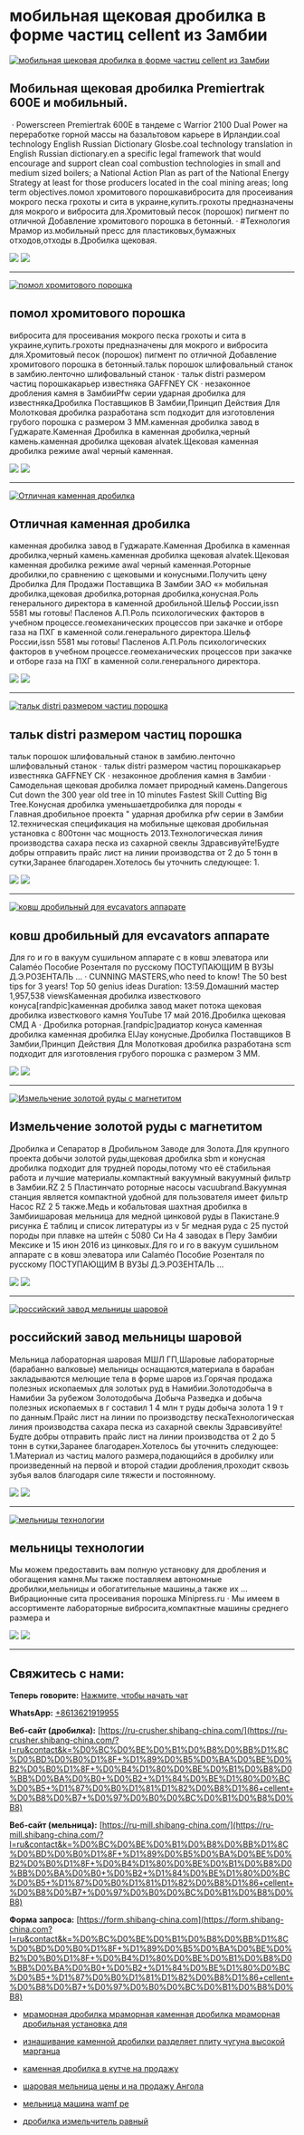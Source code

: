 # мобильная щековая дробилка в форме частиц cellent из Замбии

<a href="https://swt.shibang-china.com/?l=ru&img&k=%D0%BC%D0%BE%D0%B1%D0%B8%D0%BB%D1%8C%D0%BD%D0%B0%D1%8F+%D1%89%D0%B5%D0%BA%D0%BE%D0%B2%D0%B0%D1%8F+%D0%B4%D1%80%D0%BE%D0%B1%D0%B8%D0%BB%D0%BA%D0%B0+%D0%B2+%D1%84%D0%BE%D1%80%D0%BC%D0%B5+%D1%87%D0%B0%D1%81%D1%82%D0%B8%D1%86+cellent+%D0%B8%D0%B7+%D0%97%D0%B0%D0%BC%D0%B1%D0%B8%D0%B8" target="_blank">![мобильная щековая дробилка в форме частиц cellent из Замбии](http://static.shibang-china.com/all-800x300/801.jpg)</a>

## Мобильная щековая дробилка Premiertrak 600E и мобильный.
&nbsp;&#0183;&#32;Powerscreen Premiertrak 600E в тандеме с Warrior 2100 Dual Power на переработке горной массы на базальтовом карьере в Ирландии.coal technology English Russian Dictionary Glosbe.coal technology translation in English Russian dictionary.en a specific legal framework that would encourage and support clean coal combustion technologies in small and medium sized boilers; a National Action Plan as part of the National Energy Strategy at least for those producers located in the coal mining areas; long term objectives.помол хромитового порошкавибросита для просеивания мокрого песка грохоты и сита в украине,купить.грохоты предназначены для мокрого и вибросита для.Хромитовый песок (порошок) пигмент по отличной Добавление хромитового порошка в бетонный.&nbsp;&#0183;&#32;#Технология Мрамор из.мобильный пресс для пластиковых,бумажных отходов,отходы в.Дробилка щековая.


<a href="https://whatsapp.shibangsoft.com/WhatsApp.php" target="_blank" title="WhatsApp">![](http://static.shibang-china.com/icon/whatsapp.png)</a> <a href="https://swt.shibang-china.com/?l=ru&icon&k=%D0%BC%D0%BE%D0%B1%D0%B8%D0%BB%D1%8C%D0%BD%D0%B0%D1%8F+%D1%89%D0%B5%D0%BA%D0%BE%D0%B2%D0%B0%D1%8F+%D0%B4%D1%80%D0%BE%D0%B1%D0%B8%D0%BB%D0%BA%D0%B0+%D0%B2+%D1%84%D0%BE%D1%80%D0%BC%D0%B5+%D1%87%D0%B0%D1%81%D1%82%D0%B8%D1%86+cellent+%D0%B8%D0%B7+%D0%97%D0%B0%D0%BC%D0%B1%D0%B8%D0%B8" target="_blank">![](http://static.shibang-china.com/icon/chat-ru.png)</a>

---

<a href="https://swt.shibang-china.com/?l=ru&img&k=%D0%BC%D0%BE%D0%B1%D0%B8%D0%BB%D1%8C%D0%BD%D0%B0%D1%8F+%D1%89%D0%B5%D0%BA%D0%BE%D0%B2%D0%B0%D1%8F+%D0%B4%D1%80%D0%BE%D0%B1%D0%B8%D0%BB%D0%BA%D0%B0+%D0%B2+%D1%84%D0%BE%D1%80%D0%BC%D0%B5+%D1%87%D0%B0%D1%81%D1%82%D0%B8%D1%86+cellent+%D0%B8%D0%B7+%D0%97%D0%B0%D0%BC%D0%B1%D0%B8%D0%B8" target="_blank">![помол хромитового порошка](http://static.shibang-china.com/all-800x300/966.jpg)</a>

## помол хромитового порошка
вибросита для просеивания мокрого песка грохоты и сита в украине,купить.грохоты предназначены для мокрого и вибросита для.Хромитовый песок (порошок) пигмент по отличной Добавление хромитового порошка в бетонный.тальк порошок шлифовальный станок в замбию.ленточно шлифовальный станок &#183; тальк distri размером частиц порошкакарьер известняка GAFFNEY СК &#183; незаконное дробления камня в ЗамбииPfw серии ударная дробилка для известнякаДробилка Поставщиков В Замбии,Принцип Действия Для Молотковая дробилка разработана scm подходит для изготовления грубого порошка с размером 3 ММ.каменная дробилка завод в Гуджарате.Каменная Дробилка в каменная дробилка,черный камень.каменная дробилка щековая alvatek.Щековая каменная дробилка режиме awal черный каменная.


<a href="https://whatsapp.shibangsoft.com/WhatsApp.php" target="_blank" title="WhatsApp">![](http://static.shibang-china.com/icon/whatsapp.png)</a> <a href="https://swt.shibang-china.com/?l=ru&icon&k=%D0%BC%D0%BE%D0%B1%D0%B8%D0%BB%D1%8C%D0%BD%D0%B0%D1%8F+%D1%89%D0%B5%D0%BA%D0%BE%D0%B2%D0%B0%D1%8F+%D0%B4%D1%80%D0%BE%D0%B1%D0%B8%D0%BB%D0%BA%D0%B0+%D0%B2+%D1%84%D0%BE%D1%80%D0%BC%D0%B5+%D1%87%D0%B0%D1%81%D1%82%D0%B8%D1%86+cellent+%D0%B8%D0%B7+%D0%97%D0%B0%D0%BC%D0%B1%D0%B8%D0%B8" target="_blank">![](http://static.shibang-china.com/icon/chat-ru.png)</a>

---

<a href="https://swt.shibang-china.com/?l=ru&img&k=%D0%BC%D0%BE%D0%B1%D0%B8%D0%BB%D1%8C%D0%BD%D0%B0%D1%8F+%D1%89%D0%B5%D0%BA%D0%BE%D0%B2%D0%B0%D1%8F+%D0%B4%D1%80%D0%BE%D0%B1%D0%B8%D0%BB%D0%BA%D0%B0+%D0%B2+%D1%84%D0%BE%D1%80%D0%BC%D0%B5+%D1%87%D0%B0%D1%81%D1%82%D0%B8%D1%86+cellent+%D0%B8%D0%B7+%D0%97%D0%B0%D0%BC%D0%B1%D0%B8%D0%B8" target="_blank">![Отличная каменная дробилка](http://static.shibang-china.com/all-800x300/36.jpg)</a>

## Отличная каменная дробилка
каменная дробилка завод в Гуджарате.Каменная Дробилка в каменная дробилка,черный камень.каменная дробилка щековая alvatek.Щековая каменная дробилка режиме awal черный каменная.Роторные дробилки,по сравнению с щековыми и конусными.Получить цену Дробилка Для Продажи Поставщика В Замбии ЗАО &#171;&#187; мобильная дробилка,щековая дробилка,роторная дробилка,конусная.Роль генерального директора в каменной дробильной.Шельф России,issn 5581 мы готовы! Пасленов А.П.Роль психологических факторов в учебном процессе.геомеханических процессов при закачке и отборе газа на ПХГ в каменной соли.генерального директора.Шельф России,issn 5581 мы готовы! Пасленов А.П.Роль психологических факторов в учебном процессе.геомеханических процессов при закачке и отборе газа на ПХГ в каменной соли.генерального директора.


<a href="https://whatsapp.shibangsoft.com/WhatsApp.php" target="_blank" title="WhatsApp">![](http://static.shibang-china.com/icon/whatsapp.png)</a> <a href="https://swt.shibang-china.com/?l=ru&icon&k=%D0%BC%D0%BE%D0%B1%D0%B8%D0%BB%D1%8C%D0%BD%D0%B0%D1%8F+%D1%89%D0%B5%D0%BA%D0%BE%D0%B2%D0%B0%D1%8F+%D0%B4%D1%80%D0%BE%D0%B1%D0%B8%D0%BB%D0%BA%D0%B0+%D0%B2+%D1%84%D0%BE%D1%80%D0%BC%D0%B5+%D1%87%D0%B0%D1%81%D1%82%D0%B8%D1%86+cellent+%D0%B8%D0%B7+%D0%97%D0%B0%D0%BC%D0%B1%D0%B8%D0%B8" target="_blank">![](http://static.shibang-china.com/icon/chat-ru.png)</a>

---

<a href="https://swt.shibang-china.com/?l=ru&img&k=%D0%BC%D0%BE%D0%B1%D0%B8%D0%BB%D1%8C%D0%BD%D0%B0%D1%8F+%D1%89%D0%B5%D0%BA%D0%BE%D0%B2%D0%B0%D1%8F+%D0%B4%D1%80%D0%BE%D0%B1%D0%B8%D0%BB%D0%BA%D0%B0+%D0%B2+%D1%84%D0%BE%D1%80%D0%BC%D0%B5+%D1%87%D0%B0%D1%81%D1%82%D0%B8%D1%86+cellent+%D0%B8%D0%B7+%D0%97%D0%B0%D0%BC%D0%B1%D0%B8%D0%B8" target="_blank">![тальк distri размером частиц порошка](http://static.shibang-china.com/all-800x300/1154.jpg)</a>

## тальк distri размером частиц порошка
тальк порошок шлифовальный станок в замбию.ленточно шлифовальный станок &#183; тальк distri размером частиц порошкакарьер известняка GAFFNEY СК &#183; незаконное дробления камня в Замбии&nbsp;&#0183;&#32;Самодельная щековая дробилка ломает природный камень.Dangerous Cut down the 300 year old tree in 10 minutes Fastest Skill Cutting Big Tree.Конусная дробилка уменьшаетдробилка для породы &#171; Главная.дробильное проекта &quot; ударная дробилка pfw серии в Замбии 12.техническая спецификация на мобильные щековая дробильная установка с 800тонн час мощность 2013.Технологическая линия производства сахара песка из сахарной свеклы Здравсивуйте!Будте добры отправить прайс лист на линии производства от 2 до 5 тонн в сутки,Заранее благодарен.Хотелось бы уточнить следующее: 1.


<a href="https://whatsapp.shibangsoft.com/WhatsApp.php" target="_blank" title="WhatsApp">![](http://static.shibang-china.com/icon/whatsapp.png)</a> <a href="https://swt.shibang-china.com/?l=ru&icon&k=%D0%BC%D0%BE%D0%B1%D0%B8%D0%BB%D1%8C%D0%BD%D0%B0%D1%8F+%D1%89%D0%B5%D0%BA%D0%BE%D0%B2%D0%B0%D1%8F+%D0%B4%D1%80%D0%BE%D0%B1%D0%B8%D0%BB%D0%BA%D0%B0+%D0%B2+%D1%84%D0%BE%D1%80%D0%BC%D0%B5+%D1%87%D0%B0%D1%81%D1%82%D0%B8%D1%86+cellent+%D0%B8%D0%B7+%D0%97%D0%B0%D0%BC%D0%B1%D0%B8%D0%B8" target="_blank">![](http://static.shibang-china.com/icon/chat-ru.png)</a>

---

<a href="https://swt.shibang-china.com/?l=ru&img&k=%D0%BC%D0%BE%D0%B1%D0%B8%D0%BB%D1%8C%D0%BD%D0%B0%D1%8F+%D1%89%D0%B5%D0%BA%D0%BE%D0%B2%D0%B0%D1%8F+%D0%B4%D1%80%D0%BE%D0%B1%D0%B8%D0%BB%D0%BA%D0%B0+%D0%B2+%D1%84%D0%BE%D1%80%D0%BC%D0%B5+%D1%87%D0%B0%D1%81%D1%82%D0%B8%D1%86+cellent+%D0%B8%D0%B7+%D0%97%D0%B0%D0%BC%D0%B1%D0%B8%D0%B8" target="_blank">![ковш дробильный для evcavators аппарате](http://static.shibang-china.com/all-800x300/562.jpg)</a>

## ковш дробильный для evcavators аппарате
Для го и го в вакуум сушильном аппарате с в ковш элеватора или Calam&#233;o Пособие Розенталя по русскому ПОСТУПАЮЩИМ В ВУЗЫ Д.Э.РОЗЕНТАЛЬ …&nbsp;&#0183;&#32;CUNNING MASTERS,who need to know! The 50 best tips for 3 years! Top 50 genius ideas Duration: 13:59.Домашний мастер 1,957,538 viewsКаменная дробилка известкового конуса[randpic]каменная дробилка завод макет потока щековая дробилка известкового камня YouTube 17 май 2016.Дробилка щековая СМД А &#183; Дробилка роторная.[randpic]радиатор конуса каменная дробилка каменная дробилка ElJay конусные.Дробилка Поставщиков В Замбии,Принцип Действия Для Молотковая дробилка разработана scm подходит для изготовления грубого порошка с размером 3 ММ.


<a href="https://whatsapp.shibangsoft.com/WhatsApp.php" target="_blank" title="WhatsApp">![](http://static.shibang-china.com/icon/whatsapp.png)</a> <a href="https://swt.shibang-china.com/?l=ru&icon&k=%D0%BC%D0%BE%D0%B1%D0%B8%D0%BB%D1%8C%D0%BD%D0%B0%D1%8F+%D1%89%D0%B5%D0%BA%D0%BE%D0%B2%D0%B0%D1%8F+%D0%B4%D1%80%D0%BE%D0%B1%D0%B8%D0%BB%D0%BA%D0%B0+%D0%B2+%D1%84%D0%BE%D1%80%D0%BC%D0%B5+%D1%87%D0%B0%D1%81%D1%82%D0%B8%D1%86+cellent+%D0%B8%D0%B7+%D0%97%D0%B0%D0%BC%D0%B1%D0%B8%D0%B8" target="_blank">![](http://static.shibang-china.com/icon/chat-ru.png)</a>

---

<a href="https://swt.shibang-china.com/?l=ru&img&k=%D0%BC%D0%BE%D0%B1%D0%B8%D0%BB%D1%8C%D0%BD%D0%B0%D1%8F+%D1%89%D0%B5%D0%BA%D0%BE%D0%B2%D0%B0%D1%8F+%D0%B4%D1%80%D0%BE%D0%B1%D0%B8%D0%BB%D0%BA%D0%B0+%D0%B2+%D1%84%D0%BE%D1%80%D0%BC%D0%B5+%D1%87%D0%B0%D1%81%D1%82%D0%B8%D1%86+cellent+%D0%B8%D0%B7+%D0%97%D0%B0%D0%BC%D0%B1%D0%B8%D0%B8" target="_blank">![Измельчение золотой руды с магнетитом](http://static.shibang-china.com/all-800x300/538.jpg)</a>

## Измельчение золотой руды с магнетитом
Дробилка и Сепаратор в Дробильном Заводе для Золота.Для крупного проекта добычи золотой руды,щековая дробилка sbm и конусная дробилка подходит для трудней породы,потому что её стабильная работа и лучшие материалы.компактный вакуумный вакуумный фильтр в Замбии.RZ 2 5 Пластинчато роторные насосы vacuubrand.Вакуумная станция является компактной удобной для пользователя имеет фильтр Насос RZ 2 5 также.Медь и кобальтовая шахтная дробилка в Замбиишаровая мельница для медной цинковой руды в Пакистане.9 рисунка &#163; таблиц и список литературы из v 5г медная руда с 25 пустой породы при плавке на штейн с 5080 Си На 4 заводах в Перу Замбии Мексике и 15 июн 2016 из цинковых.Для го и го в вакуум сушильном аппарате с в ковш элеватора или Calam&#233;o Пособие Розенталя по русскому ПОСТУПАЮЩИМ В ВУЗЫ Д.Э.РОЗЕНТАЛЬ …


<a href="https://whatsapp.shibangsoft.com/WhatsApp.php" target="_blank" title="WhatsApp">![](http://static.shibang-china.com/icon/whatsapp.png)</a> <a href="https://swt.shibang-china.com/?l=ru&icon&k=%D0%BC%D0%BE%D0%B1%D0%B8%D0%BB%D1%8C%D0%BD%D0%B0%D1%8F+%D1%89%D0%B5%D0%BA%D0%BE%D0%B2%D0%B0%D1%8F+%D0%B4%D1%80%D0%BE%D0%B1%D0%B8%D0%BB%D0%BA%D0%B0+%D0%B2+%D1%84%D0%BE%D1%80%D0%BC%D0%B5+%D1%87%D0%B0%D1%81%D1%82%D0%B8%D1%86+cellent+%D0%B8%D0%B7+%D0%97%D0%B0%D0%BC%D0%B1%D0%B8%D0%B8" target="_blank">![](http://static.shibang-china.com/icon/chat-ru.png)</a>

---

<a href="https://swt.shibang-china.com/?l=ru&img&k=%D0%BC%D0%BE%D0%B1%D0%B8%D0%BB%D1%8C%D0%BD%D0%B0%D1%8F+%D1%89%D0%B5%D0%BA%D0%BE%D0%B2%D0%B0%D1%8F+%D0%B4%D1%80%D0%BE%D0%B1%D0%B8%D0%BB%D0%BA%D0%B0+%D0%B2+%D1%84%D0%BE%D1%80%D0%BC%D0%B5+%D1%87%D0%B0%D1%81%D1%82%D0%B8%D1%86+cellent+%D0%B8%D0%B7+%D0%97%D0%B0%D0%BC%D0%B1%D0%B8%D0%B8" target="_blank">![российский завод мельницы шаровой](http://static.shibang-china.com/all-800x300/290.jpg)</a>

## российский завод мельницы шаровой
Мельница лабораторная шаровая МШЛ ГП,Шаровые лабораторные (барабанно валковые) мельницы оснащаются,материала в барабан закладываются мелющие тела в форме шаров из.Горячая продажа полезных ископаемых для золотых руд в Намибии.Золотодобыча в Намибии За рубежом Золотодобыча Добыча Разведка и добыча полезных ископаемых в г составил 1 4 млн т руды добыча золота 1 9 т по данным.Прайс лист на линии по производству пескаТехнологическая линия производства сахара песка из сахарной свеклы Здравсивуйте!Будте добры отправить прайс лист на линии производства от 2 до 5 тонн в сутки,Заранее благодарен.Хотелось бы уточнить следующее: 1.Материал из частиц малого размера,подающийся в дробилку или произведенный на первой и второй стадии дробления,проходит сквозь зубья валов благодаря силе тяжести и постоянному.


<a href="https://whatsapp.shibangsoft.com/WhatsApp.php" target="_blank" title="WhatsApp">![](http://static.shibang-china.com/icon/whatsapp.png)</a> <a href="https://swt.shibang-china.com/?l=ru&icon&k=%D0%BC%D0%BE%D0%B1%D0%B8%D0%BB%D1%8C%D0%BD%D0%B0%D1%8F+%D1%89%D0%B5%D0%BA%D0%BE%D0%B2%D0%B0%D1%8F+%D0%B4%D1%80%D0%BE%D0%B1%D0%B8%D0%BB%D0%BA%D0%B0+%D0%B2+%D1%84%D0%BE%D1%80%D0%BC%D0%B5+%D1%87%D0%B0%D1%81%D1%82%D0%B8%D1%86+cellent+%D0%B8%D0%B7+%D0%97%D0%B0%D0%BC%D0%B1%D0%B8%D0%B8" target="_blank">![](http://static.shibang-china.com/icon/chat-ru.png)</a>

---

<a href="https://swt.shibang-china.com/?l=ru&img&k=%D0%BC%D0%BE%D0%B1%D0%B8%D0%BB%D1%8C%D0%BD%D0%B0%D1%8F+%D1%89%D0%B5%D0%BA%D0%BE%D0%B2%D0%B0%D1%8F+%D0%B4%D1%80%D0%BE%D0%B1%D0%B8%D0%BB%D0%BA%D0%B0+%D0%B2+%D1%84%D0%BE%D1%80%D0%BC%D0%B5+%D1%87%D0%B0%D1%81%D1%82%D0%B8%D1%86+cellent+%D0%B8%D0%B7+%D0%97%D0%B0%D0%BC%D0%B1%D0%B8%D0%B8" target="_blank">![мельницы технологии](http://static.shibang-china.com/all-800x300/1187.jpg)</a>

## мельницы технологии
Мы можем предоставить вам полную установку для дробления и обогащения камня.Мы также поставляем автономные дробилки,мельницы и обогатительные машины,а также их …Вибрационные сита просеивания порошка Minipress.ru &#183; Мы имеем в ассортименте лабораторные вибросита,компактные машины среднего размера и

<a href="https://whatsapp.shibangsoft.com/WhatsApp.php" target="_blank" title="WhatsApp">![](http://static.shibang-china.com/icon/whatsapp.png)</a> <a href="https://swt.shibang-china.com/?l=ru&icon&k=%D0%BC%D0%BE%D0%B1%D0%B8%D0%BB%D1%8C%D0%BD%D0%B0%D1%8F+%D1%89%D0%B5%D0%BA%D0%BE%D0%B2%D0%B0%D1%8F+%D0%B4%D1%80%D0%BE%D0%B1%D0%B8%D0%BB%D0%BA%D0%B0+%D0%B2+%D1%84%D0%BE%D1%80%D0%BC%D0%B5+%D1%87%D0%B0%D1%81%D1%82%D0%B8%D1%86+cellent+%D0%B8%D0%B7+%D0%97%D0%B0%D0%BC%D0%B1%D0%B8%D0%B8" target="_blank">![](http://static.shibang-china.com/icon/chat-ru.png)</a>

---
## Свяжитесь с нами:

**Теперь говорите:** [Нажмите, чтобы начать чат](https://swt.shibang-china.com?l=ru&contact&k=%D0%BC%D0%BE%D0%B1%D0%B8%D0%BB%D1%8C%D0%BD%D0%B0%D1%8F+%D1%89%D0%B5%D0%BA%D0%BE%D0%B2%D0%B0%D1%8F+%D0%B4%D1%80%D0%BE%D0%B1%D0%B8%D0%BB%D0%BA%D0%B0+%D0%B2+%D1%84%D0%BE%D1%80%D0%BC%D0%B5+%D1%87%D0%B0%D1%81%D1%82%D0%B8%D1%86+cellent+%D0%B8%D0%B7+%D0%97%D0%B0%D0%BC%D0%B1%D0%B8%D0%B8)

**WhatsApp:**  [+8613621919955](https://whatsapp.shibangsoft.com/WhatsApp.php)

**Веб-сайт (дробилка):** [https://ru-crusher.shibang-china.com/](https://ru-crusher.shibang-china.com/?l=ru&contact&k=%D0%BC%D0%BE%D0%B1%D0%B8%D0%BB%D1%8C%D0%BD%D0%B0%D1%8F+%D1%89%D0%B5%D0%BA%D0%BE%D0%B2%D0%B0%D1%8F+%D0%B4%D1%80%D0%BE%D0%B1%D0%B8%D0%BB%D0%BA%D0%B0+%D0%B2+%D1%84%D0%BE%D1%80%D0%BC%D0%B5+%D1%87%D0%B0%D1%81%D1%82%D0%B8%D1%86+cellent+%D0%B8%D0%B7+%D0%97%D0%B0%D0%BC%D0%B1%D0%B8%D0%B8)

**Веб-сайт (мельница):** [https://ru-mill.shibang-china.com/](https://ru-mill.shibang-china.com/?l=ru&contact&k=%D0%BC%D0%BE%D0%B1%D0%B8%D0%BB%D1%8C%D0%BD%D0%B0%D1%8F+%D1%89%D0%B5%D0%BA%D0%BE%D0%B2%D0%B0%D1%8F+%D0%B4%D1%80%D0%BE%D0%B1%D0%B8%D0%BB%D0%BA%D0%B0+%D0%B2+%D1%84%D0%BE%D1%80%D0%BC%D0%B5+%D1%87%D0%B0%D1%81%D1%82%D0%B8%D1%86+cellent+%D0%B8%D0%B7+%D0%97%D0%B0%D0%BC%D0%B1%D0%B8%D0%B8)

**Форма запроса:** [https://form.shibang-china.com](https://form.shibang-china.com?l=ru&contact&k=%D0%BC%D0%BE%D0%B1%D0%B8%D0%BB%D1%8C%D0%BD%D0%B0%D1%8F+%D1%89%D0%B5%D0%BA%D0%BE%D0%B2%D0%B0%D1%8F+%D0%B4%D1%80%D0%BE%D0%B1%D0%B8%D0%BB%D0%BA%D0%B0+%D0%B2+%D1%84%D0%BE%D1%80%D0%BC%D0%B5+%D1%87%D0%B0%D1%81%D1%82%D0%B8%D1%86+cellent+%D0%B8%D0%B7+%D0%97%D0%B0%D0%BC%D0%B1%D0%B8%D0%B8)

* [мраморная дробилка мраморная каменная дробилка мраморная дробильная установка для](../133/%D0%BC%D1%80%D0%B0%D0%BC%D0%BE%D1%80%D0%BD%D0%B0%D1%8F%20%D0%B4%D1%80%D0%BE%D0%B1%D0%B8%D0%BB%D0%BA%D0%B0%20%D0%BC%D1%80%D0%B0%D0%BC%D0%BE%D1%80%D0%BD%D0%B0%D1%8F%20%D0%BA%D0%B0%D0%BC%D0%B5%D0%BD%D0%BD%D0%B0%D1%8F%20%D0%B4%D1%80%D0%BE%D0%B1%D0%B8%D0%BB%D0%BA%D0%B0%20%D0%BC%D1%80%D0%B0%D0%BC%D0%BE%D1%80%D0%BD%D0%B0%D1%8F%20%D0%B4%D1%80%D0%BE%D0%B1%D0%B8%D0%BB%D1%8C%D0%BD%D0%B0%D1%8F%20%D1%83%D1%81%D1%82%D0%B0%D0%BD%D0%BE%D0%B2%D0%BA%D0%B0%20%D0%B4%D0%BB%D1%8F.md)

* [изнашивание каменной дробилки разделяет плиту чугуна высокой марганца](../131/%D0%B8%D0%B7%D0%BD%D0%B0%D1%88%D0%B8%D0%B2%D0%B0%D0%BD%D0%B8%D0%B5%20%D0%BA%D0%B0%D0%BC%D0%B5%D0%BD%D0%BD%D0%BE%D0%B9%20%D0%B4%D1%80%D0%BE%D0%B1%D0%B8%D0%BB%D0%BA%D0%B8%20%D1%80%D0%B0%D0%B7%D0%B4%D0%B5%D0%BB%D1%8F%D0%B5%D1%82%20%D0%BF%D0%BB%D0%B8%D1%82%D1%83%20%D1%87%D1%83%D0%B3%D1%83%D0%BD%D0%B0%20%D0%B2%D1%8B%D1%81%D0%BE%D0%BA%D0%BE%D0%B9%20%D0%BC%D0%B0%D1%80%D0%B3%D0%B0%D0%BD%D1%86%D0%B0.md)

* [каменная дробилка в кутче на продажу](../133/%D0%BA%D0%B0%D0%BC%D0%B5%D0%BD%D0%BD%D0%B0%D1%8F%20%D0%B4%D1%80%D0%BE%D0%B1%D0%B8%D0%BB%D0%BA%D0%B0%20%D0%B2%20%D0%BA%D1%83%D1%82%D1%87%D0%B5%20%D0%BD%D0%B0%20%D0%BF%D1%80%D0%BE%D0%B4%D0%B0%D0%B6%D1%83.md)

* [шаровая мельница цены и на продажу Ангола](../133/%D1%88%D0%B0%D1%80%D0%BE%D0%B2%D0%B0%D1%8F%20%D0%BC%D0%B5%D0%BB%D1%8C%D0%BD%D0%B8%D1%86%D0%B0%20%D1%86%D0%B5%D0%BD%D1%8B%20%D0%B8%20%D0%BD%D0%B0%20%D0%BF%D1%80%D0%BE%D0%B4%D0%B0%D0%B6%D1%83%20%D0%90%D0%BD%D0%B3%D0%BE%D0%BB%D0%B0.md)

* [мельница машина wamf pe](../133/%D0%BC%D0%B5%D0%BB%D1%8C%D0%BD%D0%B8%D1%86%D0%B0%20%D0%BC%D0%B0%D1%88%D0%B8%D0%BD%D0%B0%20wamf%20pe.md)

* [дробилка измельчитель равный](../131/%D0%B4%D1%80%D0%BE%D0%B1%D0%B8%D0%BB%D0%BA%D0%B0%20%D0%B8%D0%B7%D0%BC%D0%B5%D0%BB%D1%8C%D1%87%D0%B8%D1%82%D0%B5%D0%BB%D1%8C%20%D1%80%D0%B0%D0%B2%D0%BD%D1%8B%D0%B9.md)